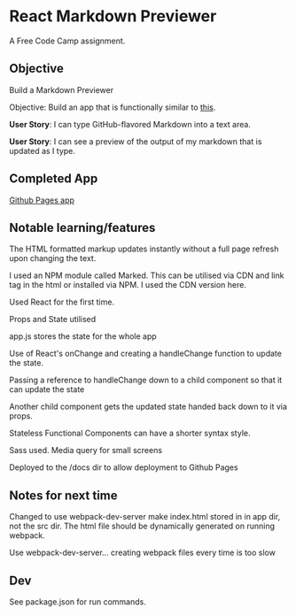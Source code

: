 # React Markdown Previewer

A Free Code Camp assignment.

## Objective

Build a Markdown Previewer

Objective: Build an app that is functionally similar to [this](https://codepen.io/FreeCodeCamp/full/JXrLLE/).

**User Story**: I can type GitHub-flavored Markdown into a text area.

**User Story**: I can see a preview of the output of my markdown that is updated as I type.


## Completed App

[Github Pages app](https://timhandy.github.io/react-markdown-previewer/)


## Notable learning/features

The HTML formatted markup updates instantly without a full page refresh upon changing the text. 

I used an NPM module called Marked. This can be utilised via CDN and link tag in the html or installed via NPM. I used the CDN version here.

Used React for the first time.

Props and State utilised

app.js stores the state for the whole app

Use of React's onChange and creating a handleChange function to update the state.

Passing a reference to handleChange down to a child component so that it can update the state

Another child component gets the updated state handed back down to it via props.

Stateless Functional Components can have a shorter syntax style.

Sass used. Media query for small screens

Deployed to the /docs dir to allow deployment to Github Pages


## Notes for next time

Changed to use webpack-dev-server
make index.html stored in in app dir, not the src dir. The html file should be dynamically generated on running webpack.

Use webpack-dev-server... creating webpack files every time is too slow


## Dev

See package.json for run commands.